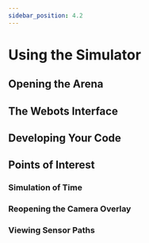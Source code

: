 ```yaml
---
sidebar_position: 4.2
---
```


# Using the Simulator

## Opening the Arena

## The Webots Interface

## Developing Your Code

## Points of Interest

### Simulation of Time

### Reopening the Camera Overlay

### Viewing Sensor Paths
